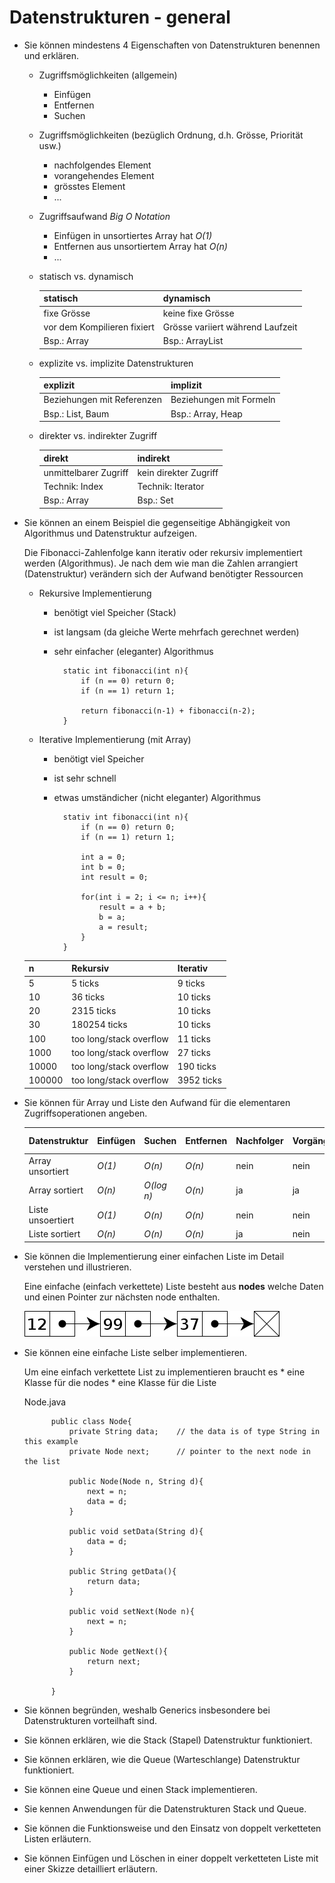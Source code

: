 # Datenstrukturen - general
* Sie können mindestens 4 Eigenschaften von Datenstrukturen benennen und erklären.

    * Zugriffsmöglichkeiten (allgemein)
        * Einfügen
        * Entfernen
        * Suchen

    * Zugriffsmöglichkeiten (bezüglich Ordnung, d.h. Grösse, Priorität usw.)
        * nachfolgendes Element
        * vorangehendes Element
        * grösstes Element
        * ...
 
    * Zugriffsaufwand *Big O Notation*
        * Einfügen in unsortiertes Array hat *O(1)*
        * Entfernen aus unsortiertem Array hat *O(n)*
        * ...

    * statisch vs. dynamisch

        | statisch                      | dynamisch                         |
        |-------------------------------|-----------------------------------|
        | fixe Grösse                   | keine fixe Grösse                 |
        | vor dem Kompilieren fixiert   | Grösse variiert während Laufzeit  |
        | Bsp.: Array                   | Bsp.: ArrayList                   |
         
    * explizite vs. implizite Datenstrukturen

        | explizit                      | implizit                          |
        |-------------------------------|-----------------------------------|
        | Beziehungen mit Referenzen    | Beziehungen mit Formeln           |
        | Bsp.: List, Baum              | Bsp.: Array, Heap                 |
     
    * direkter vs. indirekter Zugriff

        | direkt                        | indirekt                          |
        |-------------------------------|-----------------------------------|
        | unmittelbarer Zugriff         | kein direkter Zugriff             |
        | Technik: Index                | Technik: Iterator                 |
        | Bsp.: Array                   | Bsp.: Set                         |

* Sie können an einem Beispiel die gegenseitige Abhängigkeit von Algorithmus und Datenstruktur aufzeigen.

    Die Fibonacci-Zahlenfolge kann iterativ oder rekursiv implementiert werden (Algorithmus).
    Je nach dem wie man die Zahlen arrangiert (Datenstruktur) verändern sich der Aufwand benötigter 
    Ressourcen

    * Rekursive Implementierung
        * benötigt viel Speicher (Stack)
        * ist langsam (da gleiche Werte mehrfach gerechnet werden)
        * sehr einfacher (eleganter) Algorithmus

                static int fibonacci(int n){
                    if (n == 0) return 0;
                    if (n == 1) return 1;

                    return fibonacci(n-1) + fibonacci(n-2);
                }

    * Iterative Implementierung (mit Array)
        * benötigt viel Speicher 
        * ist sehr schnell
        * etwas umständicher (nicht eleganter) Algorithmus 

                stativ int fibonacci(int n){
                    if (n == 0) return 0;
                    if (n == 1) return 1;

                    int a = 0;
                    int b = 0;
                    int result = 0;

                    for(int i = 2; i <= n; i++){
                        result = a + b;
                        b = a;
                        a = result;
                    }
                }

    | n         | Rekursiv                  | Iterativ      |
    |-----------|---------------------------|---------------|
    | 5         | 5 ticks                   | 9 ticks       |
    | 10        | 36 ticks                  | 10 ticks      |
    | 20        | 2315 ticks                | 10 ticks      |
    | 30        | 180254 ticks              | 10 ticks      |
    | 100       | too long/stack overflow   | 11 ticks      |
    | 1000      | too long/stack overflow   | 27 ticks      |
    | 10000     | too long/stack overflow   | 190 ticks     |
    | 100000    | too long/stack overflow   | 3952 ticks    |
      
 
* Sie können für Array und Liste den Aufwand für die elementaren Zugriffsoperationen angeben.

    | Datenstruktur     | Einfügen  | Suchen    | Entfernen | Nachfolger    | Vorgänger | sortierte Ausgabe |
    |-------------------|-----------|-----------|-----------|---------------|-----------|-------------------| 
    | Array unsortiert  | *O(1)*    | *O(n)*    | *O(n)*    | nein          | nein      | nein              |
    | Array sortiert    | *O(n)*    | *O(log n)*| *O(n)*    | ja            | ja        | ja                |
    | Liste unsoertiert | *O(1)*    | *O(n)*    | *O(n)*    | nein          | nein      | nein              |
    | Liste sortiert    | *O(n)*    | *O(n)*    | *O(n)*    | ja            | nein      | ja                |
 
* Sie können die Implementierung einer einfachen Liste im Detail verstehen und illustrieren.

    Eine einfache (einfach verkettete) Liste besteht aus **nodes** welche Daten und einen Pointer zur
    nächsten node enthalten.

    ![alt text](linked-list.png "linked list")
 
* Sie können eine einfache Liste selber implementieren.

    Um eine einfach verkettete List zu implementieren braucht es 
        * eine Klasse für die nodes
        * eine Klasse für die Liste

    Node.java

            public class Node{
                private String data;    // the data is of type String in this example
                private Node next;      // pointer to the next node in the list
                
                public Node(Node n, String d){
                    next = n;
                    data = d;
                }

                public void setData(String d){
                    data = d;
                }

                public String getData(){
                    return data;
                }

                public void setNext(Node n){
                    next = n;
                }

                public Node getNext(){
                    return next;
                }

            } 

* Sie können begründen, weshalb Generics insbesondere bei Datenstrukturen vorteilhaft sind.
* Sie können erklären, wie die Stack (Stapel) Datenstruktur funktioniert. 
* Sie können erklären, wie die Queue (Warteschlange) Datenstruktur funktioniert. 
* Sie können eine Queue und einen Stack implementieren. 
* Sie kennen Anwendungen für die Datenstrukturen Stack und Queue. 
* Sie können die Funktionsweise und den Einsatz von doppelt verketteten Listen erläutern. 
* Sie können Einfügen und Löschen in einer doppelt verketteten Liste mit einer Skizze detailliert erläutern. 

